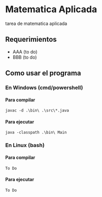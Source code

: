# Matematica Aplicada
 tarea de matematica aplicada

## Requerimientos
- AAA (to do)
- BBB (to do)

## Como usar el programa

### En Windows (cmd/powershell)

#### Para compilar
```
javac -d .\bin\ .\src\*.java
```

#### Para ejecutar
```
java -classpath .\bin\ Main
```

### En Linux (bash)

#### Para compilar
```
To Do
```

#### Para ejecutar
```
To Do
```
